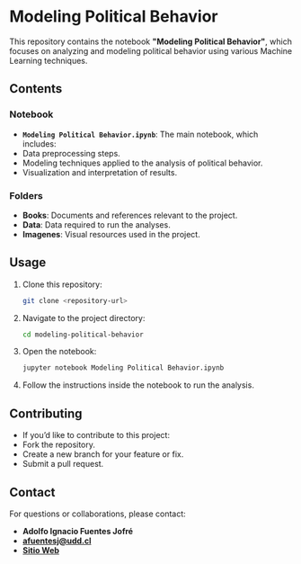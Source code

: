 # Modeling Political Behavior

This repository contains the notebook **"Modeling Political Behavior"**, which focuses on analyzing and modeling political behavior using various Machine Learning techniques.

## Contents

### Notebook
  - **`Modeling Political Behavior.ipynb`**: The main notebook, which includes:
  - Data preprocessing steps.
  - Modeling techniques applied to the analysis of political behavior.
  - Visualization and interpretation of results.

### Folders
- **Books**: Documents and references relevant to the project.  
- **Data**: Data required to run the analyses.  
- **Imagenes**: Visual resources used in the project.  

## Usage

1. Clone this repository:
   ```bash
   git clone <repository-url>
   ```

2. Navigate to the project directory:
   ```bash
   cd modeling-political-behavior
   ```

3. Open the notebook:
   ```bash
   jupyter notebook Modeling Political Behavior.ipynb
   ```

4. Follow the instructions inside the notebook to run the analysis.

## Contributing

- If you’d like to contribute to this project:
- Fork the repository.
- Create a new branch for your feature or fix.
- Submit a pull request.

## Contact
For questions or collaborations, please contact:
- **Adolfo Ignacio Fuentes Jofré**
- **afuentesj@udd.cl**
- **[Sitio Web](https://adolfoignacio.com)**


